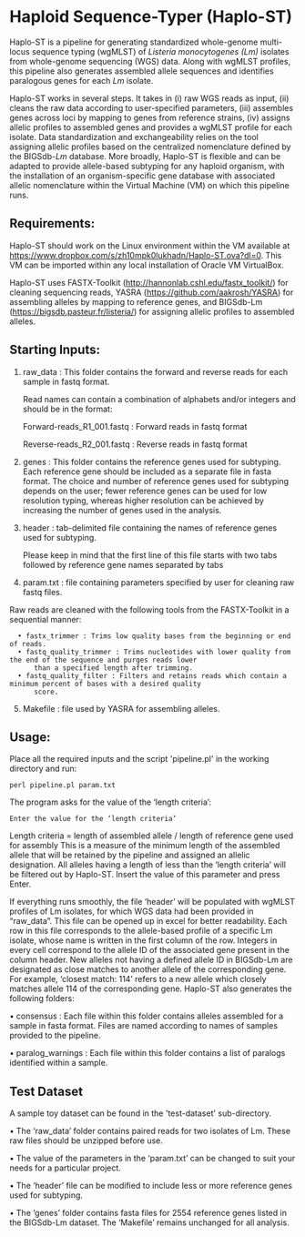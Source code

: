 # Haploid Sequence-Typer (Haplo-ST)
Haplo-ST is a pipeline for generating standardized whole-genome multi-locus sequence typing (wgMLST) of *Listeria monocytogenes (Lm)* isolates from whole-genome sequencing (WGS) data. Along with wgMLST profiles, this pipeline also generates assembled allele sequences and identifies paralogous genes for each *Lm* isolate.

Haplo-ST works in several steps. It takes in (i) raw WGS reads as input, (ii) cleans the raw data according to user-specified parameters, (iii) assembles genes across loci by mapping to genes from reference strains, (iv) assigns allelic profiles to assembled genes and provides a wgMLST profile for each isolate. Data standardization and exchangeability relies on the tool assigning allelic profiles based on the centralized nomenclature defined by the BIGSdb-*Lm* database. More broadly, Haplo-ST is flexible and can be adapted to provide allele-based subtyping for any haploid organism, with the installation of an organism-specific gene database with associated allelic nomenclature within the Virtual Machine (VM) on which this pipeline runs.

## Requirements:

Haplo-ST should work on the Linux environment within the VM available at https://www.dropbox.com/s/zh10mpk0lukhadn/Haplo-ST.ova?dl=0. This VM can be imported within any local installation of Oracle VM VirtualBox.

Haplo-ST uses FASTX-Toolkit (http://hannonlab.cshl.edu/fastx_toolkit/) for cleaning sequencing reads, YASRA (https://github.com/aakrosh/YASRA) for assembling alleles by mapping to reference genes, and BIGSdb-Lm (https://bigsdb.pasteur.fr/listeria/) for assigning allelic profiles to assembled alleles.

## Starting Inputs:

1. raw_data : This folder contains the forward and reverse reads for each sample in fastq format.

   Read names can contain a combination of alphabets and/or integers and should be in the format:

     Forward-reads_R1_001.fastq : Forward reads in fastq format

     Reverse-reads_R2_001.fastq : Reverse reads in fastq format

2.	genes : This folder contains the reference genes used for subtyping. Each reference gene should be included as a separate file in fasta format. The choice and number of reference genes used for subtyping depends on the user; fewer reference genes can be used for low resolution typing, whereas higher resolution can be achieved by increasing the number of genes used in the analysis.

3.	header : tab-delimited file containing the names of reference genes used for subtyping.

      Please keep in mind that the first line of this file starts with two tabs followed by reference gene names separated 
      by tabs

4.	param.txt : file containing parameters specified by user for cleaning raw fastq files.

   Raw reads are cleaned with the following tools from the FASTX-Toolkit in a sequential manner:
   
      • fastx_trimmer : Trims low quality bases from the beginning or end of reads.
      • fastq_quality_trimmer : Trims nucleotides with lower quality from the end of the sequence and purges reads lower
          than a specified length after trimming.
      • fastq_quality_filter : Filters and retains reads which contain a minimum percent of bases with a desired quality
          score.

5.	Makefile : file used by YASRA for assembling alleles.

## Usage:

Place all the required inputs and the script 'pipeline.pl' in the working directory and run:

    perl pipeline.pl param.txt

The program asks for the value of the ‘length criteria’: 

    Enter the value for the ‘length criteria’

Length criteria = length of assembled allele / length of reference gene used for assembly
This is a measure of the minimum length of the assembled allele that will be retained by the pipeline and assigned an allelic designation. All alleles having a length of less than the ‘length criteria’ will be filtered out by Haplo-ST. Insert the value of this parameter and press Enter.

If everything runs smoothly, the file ‘header’ will be populated with wgMLST profiles of Lm isolates, for which WGS data had been provided in “raw_data”. This file can be opened up in excel for better readability. Each row in this file corresponds to the allele-based profile of a specific Lm isolate, whose name is written in the first column of the row. Integers in every cell correspond to the allele ID of the associated gene present in the column header. New alleles not having a defined allele ID in BIGSdb-Lm are designated as close matches to another allele of the corresponding gene. For example, ‘closest match: 114’ refers to a new allele which closely matches allele 114 of the corresponding gene. Haplo-ST also generates the following folders:

   • consensus : Each file within this folder contains alleles assembled for a sample in fasta format. Files are named 
     according to names of samples provided to the pipeline.
     
   • paralog_warnings : Each file within this folder contains a list of paralogs identified within a sample.
   
## Test Dataset

A sample toy dataset can be found in the 'test-dataset' sub-directory.

•	The ‘raw_data’ folder contains paired reads for two isolates of Lm. These raw files should be unzipped before use.

•	The value of the parameters in the ‘param.txt’ can be changed to suit your needs for a particular project.

•	The ‘header’ file can be modified to include less or more reference genes used for subtyping.

•	The ‘genes’ folder contains fasta files for 2554 reference genes listed in the BIGSdb-Lm dataset. The ‘Makefile’ remains
   unchanged for all analysis. 

    



